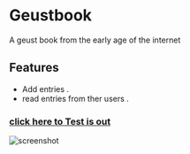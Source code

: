 # Geustbook
A geust book from the early age of the internet 
## Features 
- Add entries .
- read entries from ther users .
### [click here to Test is out](https://geustbook.herokuapp.com/) 
![screenshot](https://i.imgur.com/vqUlTML.png)

